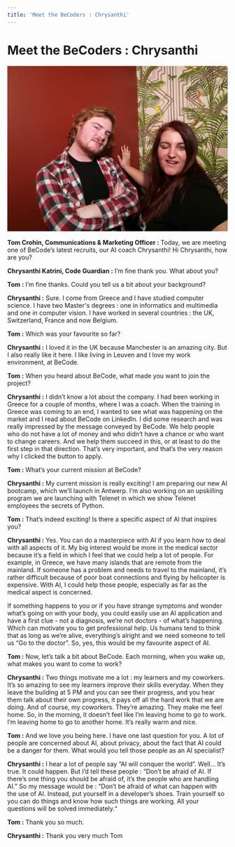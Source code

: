 ```yaml
---
title: 'Meet the BeCoders : Chrysanthi'
---
```


 # Meet the BeCoders : Chrysanthi
 
![Chrysanthi and Tom](/images/IMG_20200103_143306.jpg "Chrysanthi and Tom")

**Tom Crohin, Communications & Marketing Officer :** Today, we are meeting one of BeCode’s latest recruits, our AI coach Chrysanthi! Hi Chrysanthi, how are you?

**Chrysanthi Katrini, Code Guardian :** I’m fine thank you. What about you?

**Tom :** I’m fine thanks. Could you tell us a bit about your background?

**Chrysanthi :** Sure. I come from Greece and I have studied computer science. I have two Master's degrees : one in informatics and multimedia and one in computer vision. I have worked in several countries : the UK, Switzerland, France and now Belgium. 

**Tom :** Which was your favourite so far?

**Chrysanthi :** I loved it in the UK because Manchester is an amazing city. But I also really like it here. I like living in Leuven and I love my work environment, at BeCode. 

**Tom :** When you heard about BeCode, what made you want to join the project?

**Chrysanthi :** I didn’t know a lot about the company. I had been working in Greece for a couple of months, where I was a coach. When the training in Greece was coming to an end, I wanted to see what was happening on the market and I read about BeCode on LinkedIn. I did some research and was really impressed by the message conveyed by BeCode. We help people who do not have a lot of money and who didn’t have a chance or who want to change careers. And we help them succeed in this, or at least to do the first step in that direction. That’s very important, and that’s the very reason why I clicked the button to apply. 

**Tom :** What’s your current mission at BeCode?

**Chrysanthi :** My current mission is really exciting! I am preparing our new AI bootcamp, which we’ll launch in Antwerp. I’m also working on an upskilling program we are launching with Telenet in which we show Telenet employees the secrets of Python. 

**Tom :** That’s indeed exciting! Is there a specific aspect of AI that inspires you?

**Chrysanthi :** Yes. You can do a masterpiece with AI if you learn how to deal with all aspects of it. My big interest would be more in the medical sector because it’s a field in which I feel that we could help a lot of people. For example, in Greece, we have many islands that are remote from the mainland. If someone has a problem and needs to travel to the mainland, it’s rather difficult because of poor boat connections and flying by helicopter is expensive. With AI, I could help those people, especially as far as the medical aspect is concerned. 

If something happens to you or if you have strange symptoms and wonder what’s going on with your body, you could easily use an AI application and have a first clue - not a diagnosis, we’re not doctors - of what’s happening. Which can motivate you to get professional help. Us humans tend to think that as long as we’re alive, everything’s alright and we need someone to tell us “Go to the doctor”. So, yes, this would be my favourite aspect of AI. 

**Tom :** Now, let’s talk a bit about BeCode. Each morning, when you wake up, what makes you want to come to work?

**Chrysanthi :** Two things motivate me a lot : my learners and my coworkers. It’s so amazing to see my learners improve their skills everyday. When they leave the building at 5 PM and you can see their progress, and you hear them talk about their own progress, it pays off all the hard work that we are doing. And of course, my coworkers. They’re amazing. They make me feel home. So, in the morning, it doesn’t feel like I’m leaving home to go to work. I’m leaving home to go to another home. It’s really warm and nice. 

**Tom :** And we love you being here. I have one last question for you. A lot of people are concerned about AI, about privacy, about the fact that AI could be a danger for them. What would you tell those people as an AI specialist?

**Chrysanthi :** I hear a lot of people say “AI will conquer the world”. Well… It’s true. It could happen. But I’d tell these people : “Don’t be afraid of AI. If there’s one thing you should be afraid of, it’s the people who are handling AI.” So my message would be : “Don’t be afraid of what can happen with the use of AI. Instead, put yourself in a developer’s shoes. Train yourself so you can do things and know how such things are working. All your questions will be solved immediately.“

**Tom :** Thank you so much.

**Chrysanthi :** Thank you very much Tom
